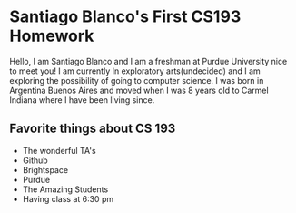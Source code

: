 # Santiago Blanco's First CS193 Homework
Hello, I am Santiago Blanco and I am a freshman at Purdue University nice to meet you! I am currently In exploratory arts(undecided) and I am exploring the possibility of going to computer science. I was born in Argentina Buenos Aires and moved when I was 8 years old to Carmel Indiana where I have been living since.
## Favorite things about CS 193
- The wonderful TA's
- Github
- Brightspace
- Purdue
- The Amazing Students
- Having class at 6:30 pm
